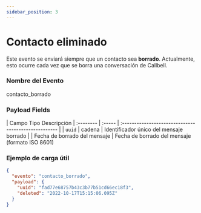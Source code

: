 ```yaml
---
sidebar_position: 3
---
```


# Contacto eliminado

Este evento se enviará siempre que un contacto sea **borrado**. Actualmente, esto ocurre cada vez que se borra una conversación de Callbell.

### Nombre del Evento

contacto_borrado

### Payload Fields

| Campo Tipo Descripción
| :-------- | :----- | :--------------------------------------------------- |
| `uuid` | cadena | Identificador único del mensaje borrado | | Fecha de borrado del mensaje
| Fecha de borrado del mensaje (formato ISO 8601)

### Ejemplo de carga útil

```json title=carga.json
{
  "evento": "contacto_borrado",
  "payload": {
    "uuid": "fad77e68757b43c3b77b51cd66ec18f3",
    "deleted": "2022-10-17T15:15:06.095Z"
  }
}
```

